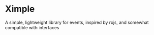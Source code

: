# Ximple

A simple, lightweight library for events, inspired by rxjs, and somewhat compatible with interfaces
